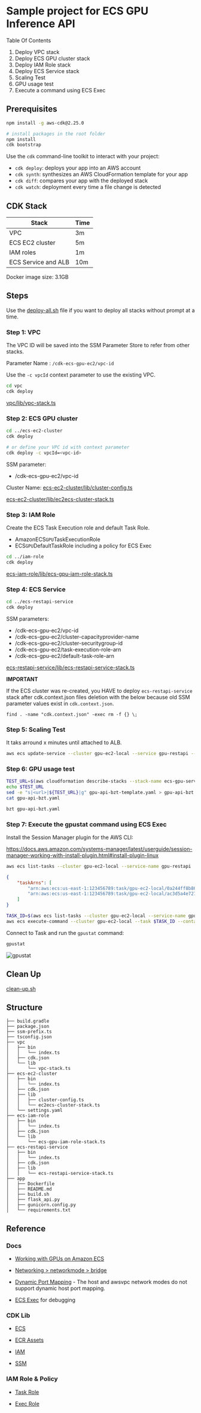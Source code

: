 # Sample project for ECS GPU Inference API

Table Of Contents

1. Deploy VPC stack
2. Deploy ECS GPU cluster stack
3. Deploy IAM Role stack
4. Deploy ECS Service stack
5. Scaling Test
6. GPU usage test
7. Execute a command using ECS Exec

## Prerequisites

```bash
npm install -g aws-cdk@2.25.0

# install packages in the root folder
npm install
cdk bootstrap
```

Use the `cdk` command-line toolkit to interact with your project:

* `cdk deploy`: deploys your app into an AWS account
* `cdk synth`: synthesizes an AWS CloudFormation template for your app
* `cdk diff`: compares your app with the deployed stack
* `cdk watch`: deployment every time a file change is detected

## CDK Stack

| Stack                         | Time    |
|-------------------------------|---------|
| VPC                           | 3m      |
| ECS EC2 cluster               | 5m      |
| IAM roles                     | 1m      |
| ECS Service and ALB           | 10m     |

Docker image size: 3.1GB

## Steps

Use the [deploy-all.sh](./deploy-all.sh) file if you want to deploy all stacks without prompt at a time.

### Step 1: VPC

The VPC ID will be saved into the SSM Parameter Store to refer from other stacks.

Parameter Name : `/cdk-ecs-gpu-ec2/vpc-id`

Use the `-c vpcId` context parameter to use the existing VPC.

```bash
cd vpc
cdk deploy
```

[vpc/lib/vpc-stack.ts](./vpc/lib/vpc-stack.ts)

### Step 2: ECS GPU cluster

```bash
cd ../ecs-ec2-cluster
cdk deploy 

# or define your VPC id with context parameter
cdk deploy -c vpcId=<vpc-id>
```

SSM parameter:

* /cdk-ecs-gpu-ec2/vpc-id

Cluster Name: [ecs-ec2-cluster/lib/cluster-config.ts](./ecs-ec2-cluster/lib/cluster-config.ts)

[ecs-ec2-cluster/lib/ec2ecs-cluster-stack.ts](./ecs-ec2-cluster/lib/ec2ecs-cluster-stack.ts)

### Step 3: IAM Role

Create the ECS Task Execution role and default Task Role.

* AmazonECS`GPU`TaskExecutionRole
* ECS`GPU`DefaultTaskRole including a policy for ECS Exec

```bash
cd ../iam-role
cdk deploy 
```

[ecs-iam-role/lib/ecs-gpu-iam-role-stack.ts](./ecs-iam-role/lib/ecs-gpu-iam-role-stack.ts)

### Step 4: ECS Service

```bash
cd ../ecs-restapi-service
cdk deploy 
```

SSM parameters:

* /cdk-ecs-gpu-ec2/vpc-id
* /cdk-ecs-gpu-ec2/cluster-capacityprovider-name
* /cdk-ecs-gpu-ec2/cluster-securitygroup-id
* /cdk-ecs-gpu-ec2/task-execution-role-arn
* /cdk-ecs-gpu-ec2/default-task-role-arn

[ecs-restapi-service/lib/ecs-restapi-service-stack.ts](./ecs-restapi-service/lib/ecs-restapi-service-stack.ts)

**IMPORTANT**

If the ECS cluster was re-created, you HAVE to deploy `ecs-restapi-service` stack after cdk.context.json files deletion with the below because old SSM parameter values exist in `cdk.context.json`.

`find . -name "cdk.context.json" -exec rm -f {} \;`

### Step 5: Scaling Test

It taks arround x minutes until attached to ALB.

```bash
aws ecs update-service --cluster gpu-ec2-local --service gpu-restapi --desired-count 3
```

### Step 6: GPU usage test

```bash
TEST_URL=$(aws cloudformation describe-stacks --stack-name ecs-gpu-service-restapi-local --query "Stacks[0].Outputs[?OutputKey=='TestURL'].OutputValue" --output text)
echo $TEST_URL
sed -e "s|<url>|${TEST_URL}|g" gpu-api-bzt-template.yaml > gpu-api-bzt.yaml
cat gpu-api-bzt.yaml
```

```bash
bzt gpu-api-bzt.yaml
```

### Step 7: Execute the gpustat command using ECS Exec

Install the Session Manager plugin for the AWS CLI:

https://docs.aws.amazon.com/systems-manager/latest/userguide/session-manager-working-with-install-plugin.html#install-plugin-linux

```bash
aws ecs list-tasks --cluster gpu-ec2-local --service-name gpu-restapi
```

```json
{
    "taskArns": [
        "arn:aws:ecs:us-east-1:123456789:task/gpu-ec2-local/0a244ff8b8654b3abaaed0880b2b78f1",
        "arn:aws:ecs:us-east-1:123456789:task/gpu-ec2-local/ac3d5a4e7273460a80aa18264e4a8f5e"
    ]
}
```

```bash
TASK_ID=$(aws ecs list-tasks --cluster gpu-ec2-local --service-name gpu-restapi | jq '.taskArns[0]' | cut -d '/' -f3 | cut -d '"' -f1)
aws ecs execute-command --cluster gpu-ec2-local --task $TASK_ID --container gpu-restapi-container  --interactive --command "/bin/sh"
```

Connect to Task and run the `gpustat` command:

```bash
gpustat
```

![gpustat](./screenshots/gpustat.png?raw=true)

## Clean Up

[clean-up.sh](./clean-up.sh)

## Structure

```text
├── build.gradle
├── package.json
├── ssm-prefix.ts
├── tsconfig.json
├── vpc
│   ├── bin
│   │   └── index.ts
│   ├── cdk.json
│   └── lib
│       └── vpc-stack.ts
├── ecs-ec2-cluster
│   ├── bin
│   │   └── index.ts
│   ├── cdk.json
│   ├── lib
│   │   ├── cluster-config.ts
│   │   └── ec2ecs-cluster-stack.ts
│   └── settings.yaml
├── ecs-iam-role
│   ├── bin
│   │   └── index.ts
│   ├── cdk.json
│   └── lib
│       └── ecs-gpu-iam-role-stack.ts
├── ecs-restapi-service
│   ├── bin
│   │   └── index.ts
│   ├── cdk.json
│   ├── lib
│   │   └── ecs-restapi-service-stack.ts
├── app
│   ├── Dockerfile
│   ├── README.md
│   ├── build.sh
│   ├── flask_api.py
│   ├── gunicorn.config.py
│   └── requirements.txt
```

## Reference

### Docs

* [Working with GPUs on Amazon ECS](https://docs.aws.amazon.com/AmazonECS/latest/developerguide/ecs-gpu.html)

* [Networking > networkmode > bridge](https://docs.aws.amazon.com/AmazonECS/latest/bestpracticesguide/networking-networkmode-bridge.html)

* [Dynamic Port Mapping](https://aws.amazon.com/premiumsupport/knowledge-center/dynamic-port-mapping-ecs) - The host and awsvpc network modes do not support dynamic host port mapping.

* [ECS Exec](https://docs.aws.amazon.com/AmazonECS/latest/developerguide/ecs-exec.html) for debugging

### CDK Lib

* [ECS](https://docs.aws.amazon.com/cdk/api/v2/docs/aws-cdk-lib.aws_ecs-readme.html)

* [ECR Assets](https://docs.aws.amazon.com/cdk/api/v2/docs/aws-cdk-lib.aws_ecr_assets-readme.html)

* [IAM](https://docs.aws.amazon.com/cdk/api/v2/docs/aws-cdk-lib.aws_iam-readme.html)

* [SSM](https://docs.aws.amazon.com/cdk/api/v2/docs/aws-cdk-lib.aws_ssm-readme.html)

### IAM Role & Policy

* [Task Role](https://docs.aws.amazon.com/AmazonECS/latest/developerguide/task-iam-roles.html)

* [Exec Role](https://docs.aws.amazon.com/AmazonECS/latest/developerguide/ecs-exec.html)
